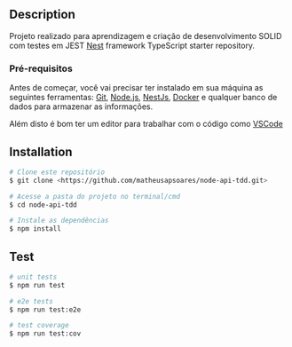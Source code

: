 ## Description
Projeto realizado para aprendizagem e criação de desenvolvimento SOLID com testes em JEST
[Nest](https://github.com/nestjs/nest) framework TypeScript starter repository.


### Pré-requisitos

Antes de começar, você vai precisar ter instalado em sua máquina as seguintes ferramentas:
[Git](https://git-scm.com), [Node.js](https://nodejs.org/en/), [NestJs](https://nestjs.com/), [Docker](https://www.docker.com/) e qualquer banco de dados para armazenar as informações.

Além disto é bom ter um editor para trabalhar com o código como [VSCode](https://code.visualstudio.com/)

## Installation
```bash
# Clone este repositório
$ git clone <https://github.com/matheusapsoares/node-api-tdd.git>

# Acesse a pasta do projeto no terminal/cmd
$ cd node-api-tdd

# Instale as dependências
$ npm install

```
## Test

```bash
# unit tests
$ npm run test

# e2e tests
$ npm run test:e2e

# test coverage
$ npm run test:cov
```
